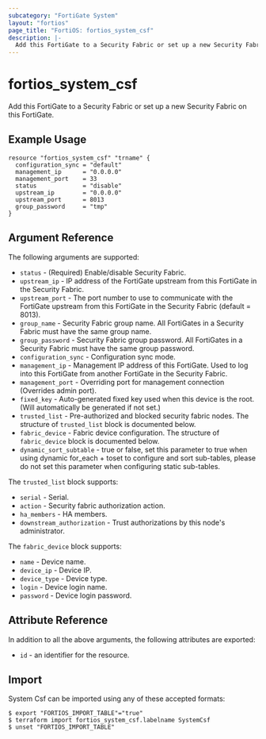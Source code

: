 ```yaml
---
subcategory: "FortiGate System"
layout: "fortios"
page_title: "FortiOS: fortios_system_csf"
description: |-
  Add this FortiGate to a Security Fabric or set up a new Security Fabric on this FortiGate.
---
```


# fortios_system_csf
Add this FortiGate to a Security Fabric or set up a new Security Fabric on this FortiGate.

## Example Usage

```hcl
resource "fortios_system_csf" "trname" {
  configuration_sync = "default"
  management_ip      = "0.0.0.0"
  management_port    = 33
  status             = "disable"
  upstream_ip        = "0.0.0.0"
  upstream_port      = 8013
  group_password     = "tmp"
}
```

## Argument Reference


The following arguments are supported:

* `status` - (Required) Enable/disable Security Fabric.
* `upstream_ip` - IP address of the FortiGate upstream from this FortiGate in the Security Fabric.
* `upstream_port` - The port number to use to communicate with the FortiGate upstream from this FortiGate in the Security Fabric (default = 8013).
* `group_name` - Security Fabric group name. All FortiGates in a Security Fabric must have the same group name.
* `group_password` - Security Fabric group password. All FortiGates in a Security Fabric must have the same group password.
* `configuration_sync` - Configuration sync mode.
* `management_ip` - Management IP address of this FortiGate. Used to log into this FortiGate from another FortiGate in the Security Fabric.
* `management_port` - Overriding port for management connection (Overrides admin port).
* `fixed_key` - Auto-generated fixed key used when this device is the root. (Will automatically be generated if not set.)
* `trusted_list` - Pre-authorized and blocked security fabric nodes. The structure of `trusted_list` block is documented below.
* `fabric_device` - Fabric device configuration. The structure of `fabric_device` block is documented below.
* `dynamic_sort_subtable` - true or false, set this parameter to true when using dynamic for_each + toset to configure and sort sub-tables, please do not set this parameter when configuring static sub-tables.

The `trusted_list` block supports:

* `serial` - Serial.
* `action` - Security fabric authorization action.
* `ha_members` - HA members.
* `downstream_authorization` - Trust authorizations by this node's administrator.

The `fabric_device` block supports:

* `name` - Device name.
* `device_ip` - Device IP.
* `device_type` - Device type.
* `login` - Device login name.
* `password` - Device login password.


## Attribute Reference

In addition to all the above arguments, the following attributes are exported:
* `id` - an identifier for the resource.

## Import

System Csf can be imported using any of these accepted formats:
```
$ export "FORTIOS_IMPORT_TABLE"="true"
$ terraform import fortios_system_csf.labelname SystemCsf
$ unset "FORTIOS_IMPORT_TABLE"
```
